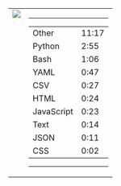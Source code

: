 
<table><tr>
<td valign="top">
  <img src="https://wakatime.com/share/@Aperture/0cd21d5d-ac4f-458d-9c71-d06f479c1297.png" />
</td>

<td valign="top">
  <hr>
  <table>
    <tr><td>Other</td><td>11:17</td></tr><tr><td>Python</td><td>2:55</td></tr><tr><td>Bash</td><td>1:06</td></tr><tr><td>YAML</td><td>0:47</td></tr><tr><td>CSV</td><td>0:27</td></tr><tr><td>HTML</td><td>0:24</td></tr><tr><td>JavaScript</td><td>0:23</td></tr><tr><td>Text</td><td>0:14</td></tr><tr><td>JSON</td><td>0:11</td></tr><tr><td>CSS</td><td>0:02</td></tr>
  </table>
  <hr>
</td>
</tr></table>

